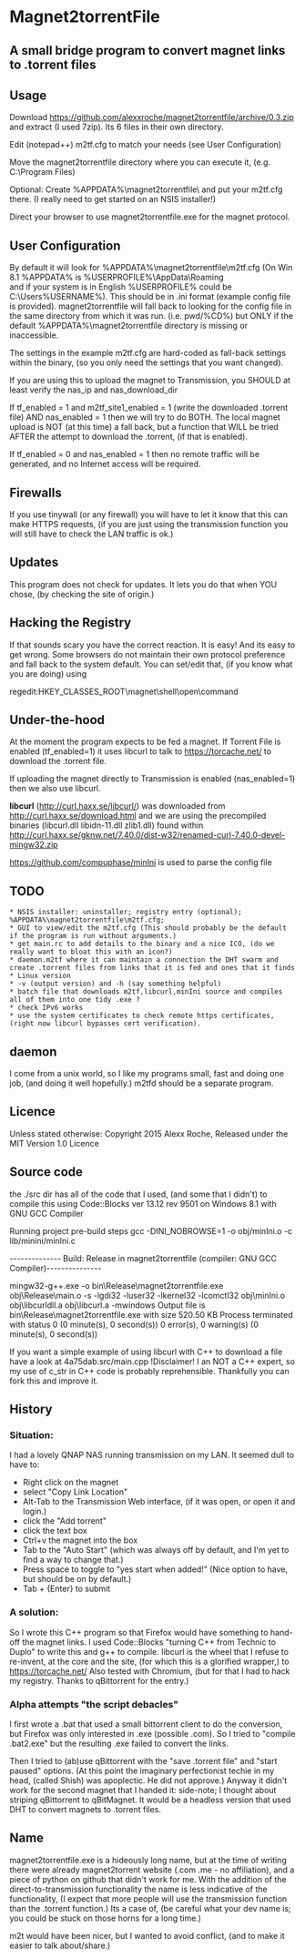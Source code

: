 Magnet2torrentFile
==================

A small bridge program to convert magnet links to .torrent files
-----------------------------------------------------------------

Usage
-----
Download https://github.com/alexxroche/magnet2torrentfile/archive/0.3.zip
and extract (I used 7zip). Its 6 files in their own directory.

Edit (notepad++) m2tf.cfg to match your needs (see User Configuration)

Move the magnet2torrentfile directory where you can execute it,
(e.g. C:\Program Files\)

Optional: Create %APPDATA%\magnet2torrentfile\ and put your m2tf.cfg there.
(I really need to get started on an NSIS installer!)

Direct your browser to use magnet2torrentfile.exe for the magnet protocol.

User Configuration
------------------
By default it will look for %APPDATA%\magnet2torrentfile\m2tf.cfg
(On Win 8.1 %APPDATA% is %USERPROFILE%\AppData\Roaming\
and if your system is in English %USERPROFILE% could be C:\Users\%USERNAME%\).
This should be in .ini format (example config file is provided).
 magnet2torrentfile will fall back to looking for the config file in the
 same directory from which it was run. (i.e. pwd/%CD%) but ONLY if the
default %APPDATA%\magnet2torrentfile directory is missing or inaccessible. 

The settings in the example m2tf.cfg are hard-coded as fall-back settings 
within the binary, (so you only need the settings that you want changed).

If you are using this to upload the magnet to Transmission,
 you SHOULD at least verify the nas_ip and nas_download_dir

If tf_enabled = 1 and m2tf_site1_enabled = 1 (write the downloaded .torrent file)
AND nas_enabled = 1 then we will try to do BOTH. The local magnet upload is NOT
(at this time) a fall back, but a function that WILL be tried AFTER the attempt
to download the .torrent, (if that is enabled).

If tf_enabled = 0 and nas_enabled = 1 then no remote traffic will be generated, 
and no Internet access will be required.

Firewalls
---------
If you use tinywall (or any firewall) you will have to let it know that this
can make HTTPS requests, (if you are just using the transmission function
you will still have to check the LAN traffic is ok.)
 
Updates
-------
This program does not check for updates. It lets you do that when YOU chose, (by
checking the site of origin.) 

Hacking the Registry
--------------------
If that sounds scary you have the correct reaction. It is easy! And its easy to get wrong.
Some browsers do not maintain their own protocol preference and fall back to the system default.
You can set/edit that, (if you know what you are doing) using 

regedit:HKEY_CLASSES_ROOT\magnet\shell\open\command

Under-the-hood
--------------

At the moment the program expects to be fed a magnet.
If Torrent File is enabled (tf_enabled=1) it uses libcurl to talk to 
https://torcache.net/ to download the .torrent file.

If uploading the magnet directly to Transmission is enabled (nas_enabled=1)
then we also use libcurl. 

**libcurl** (http://curl.haxx.se/libcurl/) was downloaded from 
http://curl.haxx.se/download.html and we are using the precompiled
binaries (libcurl.dll libidn-11.dll zlib1.dll) found within
http://curl.haxx.se/gknw.net/7.40.0/dist-w32/renamed-curl-7.40.0-devel-mingw32.zip

https://github.com/compuphase/minIni is used to parse the config file

TODO
----

	* NSIS installer: uninstaller; registry entry (optional); %APPDATA%\magnet2torrentfile\m2tf.cfg; 
	* GUI to view/edit the m2tf.cfg (This should probably be the default if the program is run without arguments.)
	* get main.rc to add details to the binary and a nice ICO, (do we really want to bloat this with an icon?)
	* daemon.m2tf where it can maintain a connection the DHT swarm and create .torrent files from links that it is fed and ones that it finds
	* Linux version
    * -v (output version) and -h (say something helpful)
	* batch file that downloads m2tf,libcurl,minIni source and compiles all of them into one tidy .exe ?
	* check IPv6 works
	* use the system certificates to check remote https certificates, (right now libcurl bypasses cert verification).
	
daemon
-----------
I come from a unix world, so I like my programs small, fast and doing one job, (and doing it well hopefully.)
m2tfd should be a separate program.
	
Licence
-------
Unless stated otherwise: Copyright 2015 Alexx Roche, Released under the MIT Version 1.0 Licence
	
Source code
-----------
the ./src dir has all of the code that I used, (and some that I didn't) to compile this using
Code::Blocks ver 13.12 rev 9501 on Windows 8.1 with
GNU GCC Compiler 

Running project pre-build steps
gcc  -DINI_NOBROWSE=1 -o obj/minIni.o -c lib/minini/minIni.c

-------------- Build: Release in magnet2torrentfile (compiler: GNU GCC Compiler)---------------

mingw32-g++.exe  -o bin\Release\magnet2torrentfile.exe obj\Release\main.o  -s  -lgdi32 -luser32 -lkernel32 -lcomctl32 obj\minIni.o obj\libcurldll.a obj\libcurl.a -mwindows
Output file is bin\Release\magnet2torrentfile.exe with size 520.50 KB
Process terminated with status 0 (0 minute(s), 0 second(s))
0 error(s), 0 warning(s) (0 minute(s), 0 second(s))
 
	
If you want a simple example of using libcurl with C++ to download a file have a look at 4a75dab:src/main.cpp 
!Disclaimer! I an NOT a C++ expert, so my use of c_str in C++ code is probably reprehensible.
Thankfully you can fork this and improve it.	
	
History
-------

### Situation: 
I had a lovely QNAP NAS running transmission on my LAN. It seemed dull to have to:
 - Right click on the magnet
 - select "Copy Link Location"
 - Alt-Tab to the Transmission Web interface, (if it was open, or open it and login.)
 - click the "Add torrent"
 - click the text box
 - Ctrl+v the magnet into the box
 - Tab to the "Auto Start" (which was always off by default, and I'm yet to find a way to change that.)
 - Press space to toggle to "yes start when added!" (Nice option to have, but should be on by default.)
 - Tab + {Enter} to submit

### A solution: 
 So I wrote this C++ program so that Firefox would have something to hand-off the magnet links.
I used Code::Blocks "turning C++ from Technic to Duplo" to write this and g++ to compile.
libcurl is the wheel that I refuse to re-invent, at the core and the site, (for which this is a
glorified wrapper,) to https://torcache.net/ 
Also tested with Chromium, (but for that I had to hack my registry. Thanks to qBittorrent for the entry.)
 
### Alpha attempts "the script debacles"
 I first wrote a .bat that used a small bittorrent client to do the conversion, but Firefox
 was only interested in .exe (possible .com). So I tried to "compile .bat2.exe" but the resulting .exe
 failed to convert the links.
 
 Then I tried to (ab)use qBittorrent with the "save .torrent file" and "start paused" options.
 (At this point the imaginary perfectionist techie in my head, (called Shish) was apoplectic. He did not approve.)
 Anyway it didn't work for the second magnet that I handed it: side-note; I thought about striping 
 qBittorrent to qBitMagnet. It would be a headless version that used DHT to convert magnets to .torrent files.

Name
-----
magnet2torrentfile.exe is a hideously long name, but at the time of writing there were already 
magnet2torrent website (.com .me - no affiliation), and a piece of python on github that didn't work for me.
 With the addition of the direct-to-transmission functionality the name is less indicative of the functionality,
 (I expect that more people will use the transmission function than the .torrent function.)
Its a case of, (be careful what your dev name is; you could be stuck on those horns for a long time.)

m2t would have been nicer, but I wanted to avoid conflict, (and to make it easier to talk about/share.)